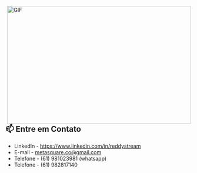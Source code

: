 <img align="right" alt="GIF" src="https://media.giphy.com/media/SWoSkN6DxTszqIKEqv/giphy.gif" width="500" height="320" />



## 📫 Entre em Contato
- LinkedIn - https://www.linkedin.com/in/reddystream
- E-mail - metasquare.co@gmail.com
- Telefone - (61) 981023981 (whatsapp)
- Telefone - (61) 982817140
  

